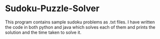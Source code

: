Sudoku-Puzzle-Solver
====================
This program contains sample sudoku problems as .txt files. I have written the code in both python and java 
which solves each of them and prints the solution and the time taken to solve it.
